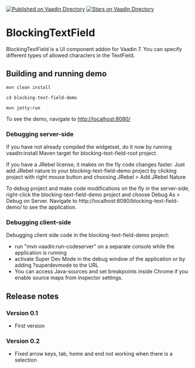 [![Published on Vaadin  Directory](https://img.shields.io/badge/Vaadin%20Directory-published-00b4f0.svg)](https://vaadin.com/directory/component/blockingtextfield)
[![Stars on Vaadin Directory](https://img.shields.io/vaadin-directory/star/blockingtextfield.svg)](https://vaadin.com/directory/component/blockingtextfield)

# BlockingTextField

BlockingTextField is a UI component addon for Vaadin 7. You can specify different types of allowed characters in the TextField.

## Building and running demo

`mvn clean install`

`cd blocking-text-field-demo`

`mvn jetty:run`

To see the demo, navigate to [http://localhost:8080/]()

### Debugging server-side

If you have not already compiled the widgetset, do it now by running vaadin:install Maven target for blocking-text-field-root project.

If you have a JRebel license, it makes on the fly code changes faster. Just add JRebel nature to your blocking-text-field-demo project by clicking project with right mouse button and choosing JRebel > Add JRebel Nature

To debug project and make code modifications on the fly in the server-side, right-click the blocking-text-field-demo project and choose Debug As > Debug on Server. Navigate to http://localhost:8080/blocking-text-field-demo/ to see the application.

### Debugging client-side

Debugging client side code in the blocking-text-field-demo project:
  - run "mvn vaadin:run-codeserver" on a separate console while the application is running
  - activate Super Dev Mode in the debug window of the application or by adding ?superdevmode to the URL
  - You can access Java-sources and set breakpoints inside Chrome if you enable source maps from inspector settings.
 
## Release notes

### Version 0.1
* First version

### Version 0.2
* Fixed arrow keys, tab, home and end not working when there is a selection
